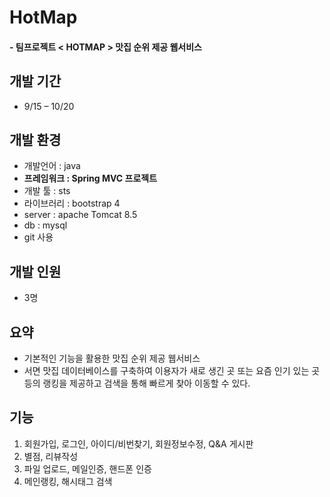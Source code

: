 # HotMap
#### - 팀프로젝트 < HOTMAP > 맛집 순위 제공 웹서비스



## 개발 기간 

- 9/15 – 10/20

## 개발 환경 
- 개발언어   : java
- **프레임워크   : Spring MVC 프로젝트** 
- 개발 툴    : sts
- 라이브러리   : bootstrap 4
- server       : apache Tomcat 8.5
- db          : mysql
- git 사용

## 개발 인원
- 3명

## 요약

- 기본적인 기능을 활용한 맛집 순위 제공 웹서비스
- 서면 맛집 데이터베이스를 구축하여 이용자가 새로 생긴 곳 또는 요즘 인기 있는 곳 등의
   랭킹을 제공하고 검색을 통해 빠르게 찾아 이동할 수 있다.

## 기능
1) 회원가입, 로그인, 아이디/비번찾기, 회원정보수정, Q&A 게시판
2) 별점, 리뷰작성
3) 파일 업로드, 메일인증, 핸드폰 인증 
4) 메인랭킹, 해시태그 검색

